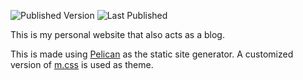 
![Published Version](https://img.shields.io/badge/dynamic/json?color=blueviolet&label=Published%20Version&query=VERSION&url=https%3A%2F%2Fgithub.com%2FMrLixm%2FMrLixm.github.io%2Fblob%2Fdev%2Finfo.json)
![Last Published](https://img.shields.io/badge/dynamic/json?color=blue&label=Last%20Published&query=LAST_PUBLISHED&url=https%3A%2F%2Fgithub.com%2FMrLixm%2FMrLixm.github.io%2Fblob%2Fdev%2Finfo.json)

This is my personal website that also acts as a blog.

This is made using [Pelican](<https://blog.getpelican.com/>) as the static site
generator.
A customized version of [m.css](https://mcss.mosra.cz/>) is used as theme.
